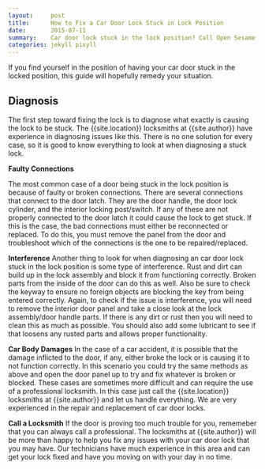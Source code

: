 ```yaml
---
layout:     post
title:      How to Fix a Car Door Lock Stuck in Lock Position
date:       2015-07-11
summary:    Car door lock stuck in the lock position? Call Open Sesame and we will have it fixed in no time. Our professionals have fixed many types of doors. No matter the issue, give us a call and we can help.
categories: jekyll pixyll
---
```


If you find yourself in the position of having your car door stuck in the locked position, this guide will hopefully remedy your
situation.

## Diagnosis

The first step toward fixing the lock is to diagnose what exactly is causing the lock to be stuck. The {{site.location}} locksmiths
at {{site.author}} have experience in diagnosing issues like this. There is no one solution for every case, so it is good to know everything to look at when diagnosing a stuck lock.

**Faulty Connections**

The most common case of a door being stuck in the lock position is because of faulty or broken connections. There are several connections that connect to the door latch. They are the door handle, the door lock cylinder, and the interior locking post/switch. If any of these are not properly connected to the door latch it could cause the lock to get stuck. If this is the case, the bad connections must either be reconnected or replaced. To do this, you must remove the panel from the door and troubleshoot which of the connections is the one to be repaired/replaced. 

**Interference**
Another thing to look for when diagnosing an car door lock stuck in the lock position is some type of interference. Rust and dirt can build up in the lock assembly and block it from functioning correctly. Broken parts from the inside of the door can do this as well. Also be sure to check the keyway to ensure no foreign objects are blocking the key from being entered correctly. Again, to check if the issue is interference, you will need to remove the interior door panel and take a close look at the lock assembly/door handle parts. If there is any dirt or rust then you will need to clean this as much as possible. You should also add some lubricant to see if that loosens any rusted parts and allows proper functionality.

**Car Body Damages**
In the case of a car accident, it is possible that the damage inflicted to the door, if any, either broke the lock or is causing it to not function correctly. In this scenario you could try the same methods as above and open the door panel up to try and fix whatever is broken or blocked. These cases are sometimes more difficult and can require the use of a professional locksmith. In this case just call the {{site.location}} locksmiths at {{site.author}} and let us handle everything. We are very experienced in the repair and replacement of car door locks.

**Call a Locksmith**
If the door is proving too much trouble for you, rememeber that you can always call a professional. The locksmiths at {{site.author}} will be more than happy to help you fix any issues with your car door lock that you may have. Our technicians have much experience in this area and can get your lock fixed and have you moving on with your day in no time.


